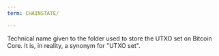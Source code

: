 ```yaml
---
term: CHAINSTATE/

---
```

Technical name given to the folder used to store the UTXO set on Bitcoin Core. It is, in reality, a synonym for "UTXO set".